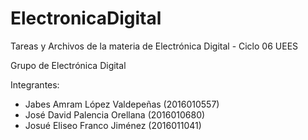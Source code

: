 # ElectronicaDigital
Tareas y Archivos de la materia de Electrónica Digital - Ciclo 06 UEES

Grupo de Electrónica Digital

Integrantes:
- Jabes Amram López Valdepeñas (2016010557)
- José David Palencia Orellana (2016010680)
- Josué Eliseo Franco Jiménez (2016011041)
